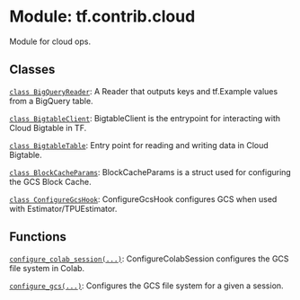 <div itemscope itemtype="http://developers.google.com/ReferenceObject">
<meta itemprop="name" content="tf.contrib.cloud" />
<meta itemprop="path" content="Stable" />
</div>

# Module: tf.contrib.cloud

Module for cloud ops.

<!-- Placeholder for "Used in" -->


## Classes

[`class BigQueryReader`](../../tf/contrib/cloud/BigQueryReader.md): A Reader that outputs keys and tf.Example values from a BigQuery table.

[`class BigtableClient`](../../tf/contrib/cloud/BigtableClient.md): BigtableClient is the entrypoint for interacting with Cloud Bigtable in TF.

[`class BigtableTable`](../../tf/contrib/cloud/BigtableTable.md): Entry point for reading and writing data in Cloud Bigtable.

[`class BlockCacheParams`](../../tf/contrib/cloud/BlockCacheParams.md): BlockCacheParams is a struct used for configuring the GCS Block Cache.

[`class ConfigureGcsHook`](../../tf/contrib/cloud/ConfigureGcsHook.md): ConfigureGcsHook configures GCS when used with Estimator/TPUEstimator.

## Functions

[`configure_colab_session(...)`](../../tf/contrib/cloud/configure_colab_session.md): ConfigureColabSession configures the GCS file system in Colab.

[`configure_gcs(...)`](../../tf/contrib/cloud/configure_gcs.md): Configures the GCS file system for a given a session.

